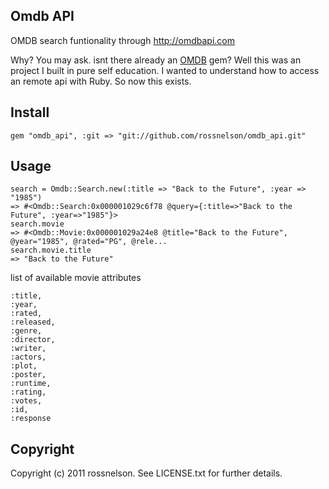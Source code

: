 ## Omdb API

OMDB search funtionality through http://omdbapi.com

Why? You may ask. isnt there already an [OMDB](https://github.com/jvanbaarsen/omdb) gem? Well this was an project I built in pure self education. I wanted to understand how to access an remote api with Ruby. So now this exists.

## Install

`gem "omdb_api", :git => "git://github.com/rossnelson/omdb_api.git"`

## Usage

~~~
search = Omdb::Search.new(:title => "Back to the Future", :year => "1985")
=> #<Omdb::Search:0x000001029c6f78 @query={:title=>"Back to the Future", :year=>"1985"}>
search.movie
=> #<Omdb::Movie:0x000001029a24e8 @title="Back to the Future", @year="1985", @rated="PG", @rele...
search.movie.title
=> "Back to the Future"
~~~

list of available movie attributes

~~~
:title,
:year,
:rated,
:released,
:genre,
:director,
:writer,
:actors,
:plot,
:poster,
:runtime,
:rating,
:votes,
:id,
:response
~~~

## Copyright

Copyright (c) 2011 rossnelson. See LICENSE.txt for
further details.

